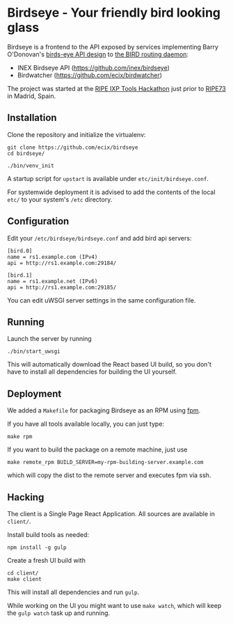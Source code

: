 
# Birdseye - Your friendly bird looking glass

Birdseye is a frontend to the API exposed by 
services implementing Barry O'Donovan's
[birds-eye API design](https://github.com/inex/birds-eye-design/) to
[the BIRD routing daemon](http://bird.network.cz/):

 * INEX Birdseye API (https://github.com/inex/birdseye)
 * Birdwatcher (https://github.com/ecix/birdwatcher)


The project was started at the
[RIPE IXP Tools Hackathon](https://atlas.ripe.net/hackathon/ixp-tools/) 
just prior to [RIPE73](https://ripe73.ripe.net/) in Madrid, Spain.



## Installation

Clone the repository and initialize the virtualenv:

    git clone https://github.com/ecix/birdseye
    cd birdseye/

    ./bin/venv_init


A startup script for `upstart` is available
under `etc/init/birdseye.conf`.


For systemwide deployment it is advised to add the contents
of the local `etc/` to your system's `/etc`
directory.

## Configuration

Edit your `/etc/birdseye/birdseye.conf` and add bird api servers:

    [bird.0]
    name = rs1.example.com (IPv4)
    api = http://rs1.example.com:29184/

    [bird.1]
    name = rs1.example.net (IPv6)
    api = http://rs1.example.com:29185/

You can edit uWSGI server settings in the same configuration file.


## Running

Launch the server by running

    ./bin/start_uwsgi

This will automatically download the React based UI build, so you
don't have to install all dependencies for building the UI yourself.



## Deployment

We added a `Makefile` for packaging Birdseye as an RPM using [fpm](https://github.com/jordansissel/fpm).

If you have all tools available locally, you can just type:

    make rpm

If you want to build the package on a remote machine, just use

    make remote_rpm BUILD_SERVER=my-rpm-building-server.example.com

which will copy the dist to the remote server and executes fpm via ssh.


## Hacking

The client is a Single Page React Application.
All sources are available in `client/`. 

Install build tools as needed:

    npm install -g gulp


Create a fresh UI build with

    cd client/
    make client

This will install all dependencies and run `gulp`.

While working on the UI you might want to use `make watch`,
which will keep the `gulp watch` task up and running.


